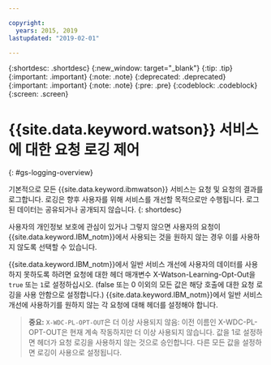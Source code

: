 ```yaml
---

copyright:
  years: 2015, 2019
lastupdated: "2019-02-01"

---
```


{:shortdesc: .shortdesc}
{:new_window: target="_blank"}
{:tip: .tip}
{:important: .important}
{:note: .note}
{:deprecated: .deprecated}
{:important: .important}
{:note: .note}
{:pre: .pre}
{:codeblock: .codeblock}
{:screen: .screen}

# {{site.data.keyword.watson}} 서비스에 대한 요청 로깅 제어
{: #gs-logging-overview}

기본적으로 모든 {{site.data.keyword.ibmwatson}} 서비스는 요청 및 요청의 결과를 로그합니다. 로깅은 향후 사용자를 위해 서비스를 개선할 목적으로만 수행됩니다. 로그된 데이터는 공유되거나 공개되지 않습니다.
{: shortdesc}

사용자의 개인정보 보호에 관심이 있거나 그렇지 않으면 사용자의 요청이 {{site.data.keyword.IBM_notm}}에서 사용되는 것을 원하지 않는 경우 이를 사용하지 않도록 선택할 수 있습니다.

{{site.data.keyword.IBM_notm}}에서 일반 서비스 개선에 사용자의 데이터를 사용하지 못하도록 하려면 요청에 대한 헤더 매개변수 X-Watson-Learning-Opt-Out을 `true` 또는 `1`로 설정하십시오. (false 또는 0 이외의 모든 값은 해당 호출에 대한 요청 로깅을 사용 안함으로 설정합니다.) {{site.data.keyword.IBM_notm}}에서 일반 서비스 개선에 사용하기를 원하지 않는 각 요청에 대해 헤더를 설정해야 합니다.

> **중요:** `X-WDC-PL-OPT-OUT`은 더 이상 사용되지 않음: 이전 이름인 X-WDC-PL-OPT-OUT은 현재 계속 작동하지만 더 이상 사용되지 않습니다. 값을 1로 설정하면 헤더가 요청 로깅을 사용하지 않는 것으로 승인합니다. 다른 모든 값을 설정하면 로깅이 사용으로 설정됩니다.
